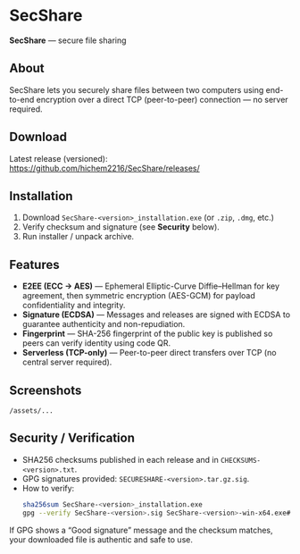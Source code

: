 # SecShare
**SecShare** — secure file sharing

## About
SecShare lets you securely share files between two computers using end-to-end encryption over a direct TCP (peer-to-peer) connection — no server required.

## Download
Latest release (versioned): https://github.com/hichem2216/SecShare/releases/

## Installation
1. Download `SecShare-<version>_installation.exe` (or `.zip`, `.dmg`, etc.)
2. Verify checksum and signature (see **Security** below).
3. Run installer / unpack archive.

## Features
- **E2EE (ECC → AES)** — Ephemeral Elliptic-Curve Diffie–Hellman for key agreement, then symmetric encryption (AES-GCM) for payload confidentiality and integrity.
- **Signature (ECDSA)** — Messages and releases are signed with ECDSA to guarantee authenticity and non-repudiation.
- **Fingerprint** — SHA-256 fingerprint of the public key is published so peers can verify identity using code QR.
- **Serverless (TCP-only)** — Peer-to-peer direct transfers over TCP (no central server required). 

## Screenshots
 `/assets/...`

## Security / Verification
- SHA256 checksums published in each release and in `CHECKSUMS-<version>.txt`.
- GPG signatures provided: `SECURESHARE-<version>.tar.gz.sig`.
- How to verify:
  ```bash
  sha256sum SecShare-<version>_installation.exe
  gpg --verify SecShare-<version>.sig SecShare-<version>-win-x64.exe# SecShare
If GPG shows a “Good signature” message and the checksum matches,
your downloaded file is authentic and safe to use.
